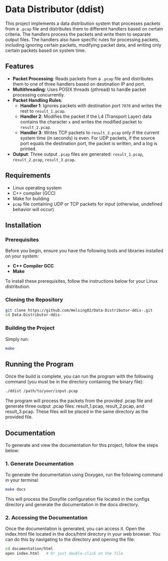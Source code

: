 # Data Distributor (ddist)

This project implements a data distribution system that processes packets from a `.pcap` file and distributes them to different handlers based on certain criteria. The handlers process the packets and write them to separate output files. The handlers also have specific rules for processing packets, including ignoring certain packets, modifying packet data, and writing only certain packets based on system time.

## Features

- **Packet Processing**: Reads packets from a `.pcap` file and distributes them to one of three handlers based on destination IP and port.
- **Multithreading**: Uses POSIX threads (pthread) to handle packet processing concurrently.
- **Packet Handling Rules**:
  - **Handler 1**: Ignores packets with destination port `7070` and writes the rest to `result_1.pcap`.
  - **Handler 2**: Modifies the packet if the L4 (Transport Layer) data contains the character `x` and writes the modified packet to `result_2.pcap`.
  - **Handler 3**: Writes TCP packets to `result_3.pcap` only if the current system time (in seconds) is even. For UDP packets, if the source port equals the destination port, the packet is written, and a log is printed.
- **Output**: Three output `.pcap` files are generated: `result_1.pcap`, `result_2.pcap`, `result_3.pcap`.

## Requirements

- Linux operating system
- C++ compiler (GCC)
- Make for building
- `pcap` file containing UDP or TCP packets for input (otherwise, undefined behavior will occur)

## Installation

### Prerequisites

Before you begin, ensure you have the following tools and libraries installed on your system:

- **C++ Compiler GCC**
- **Make**

To install these prerequisites, follow the instructions below for your Linux distribution.

### Cloning the Repository

```bash
git clone https://github.com/Helsing02/Data-Distributor-ddis-.git
cd Data-Distributor-ddis-
```

### Building the Project

Simply run:
```bash
make
```

## Running the Program

Once the build is complete, you can run the program with the following command (уou must be in the directory containing the binary file):

```bash
./ddist /path/to/your/input.pcap
```

The program will process the packets from the provided .pcap file and generate three output .pcap files: result_1.pcap, result_2.pcap, and result_3.pcap. These files will be placed in the same directory as the provided file.

## Documentation

To generate and view the documentation for this project, follow the steps below:

### 1. Generate Documentation

To generate the documentation using Doxygen, run the following command in your terminal:

```bash
make docs
```

This will process the Doxyfile configuration file located in the configs directory and generate the documentation in the docs directory.

### 2. Accessing the Documentation

Once the documentation is generated, you can access it.
Open the index.html file located in the docs/html directory in your web browser. You can do this by navigating to the directory and opening the file:

```bash
cd documentation/html
open index.html   # Or just double-click on the file
```

